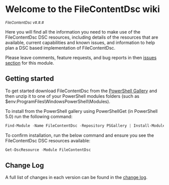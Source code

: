 # Welcome to the FileContentDsc wiki

<sup>*FileContentDsc v#.#.#*</sup>

Here you will find all the information you need to make use of the FileContentDsc
DSC resources, including details of the resources that are available, current
capabilities and known issues, and information to help plan a DSC based
implementation of FileContentDsc.

Please leave comments, feature requests, and bug reports in then
[issues section](https://github.com/dsccommunity/FileContentDsc/issues) for this
module.

## Getting started

To get started download FileContentDsc from the [PowerShell Gallery](http://www.powershellgallery.com/packages/FileContentDsc/)
and then unzip it to one of your PowerShell modules folders
(such as $env:ProgramFiles\WindowsPowerShell\Modules).

To install from the PowerShell gallery using PowerShellGet (in PowerShell 5.0)
run the following command:

```powershell
Find-Module -Name FileContentDsc -Repository PSGallery | Install-Module
```

To confirm installation, run the below command and ensure you see the FileContentDsc
DSC resources available:

```powershell
Get-DscResource -Module FileContentDsc
```

## Change Log

A full list of changes in each version can be found in the [change log](https://github.com/dsccommunity/FileContentDsc/blob/main/CHANGELOG.md).
